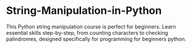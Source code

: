 # String-Manipulation-in-Python
This Python string manipulation course is perfect for beginners. Learn essential skills step-by-step, from counting characters to checking palindromes, designed specifically for programming for beginners python.
